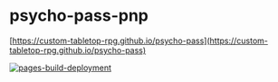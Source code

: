 # psycho-pass-pnp

[https://custom-tabletop-rpg.github.io/psycho-pass](https://custom-tabletop-rpg.github.io/psycho-pass)

[![pages-build-deployment](https://github.com/Frank-Mayer/psycho-pass-pnp/actions/workflows/pages/pages-build-deployment/badge.svg)](https://github.com/Frank-Mayer/psycho-pass-pnp/actions/workflows/pages/pages-build-deployment)
